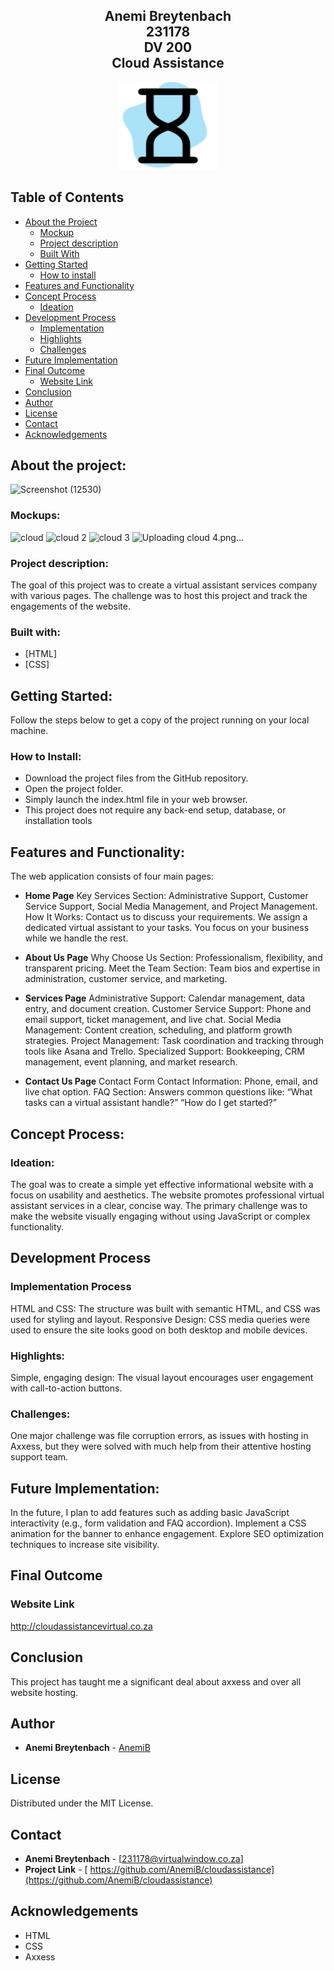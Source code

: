 ## <p align="center" style="text-decoration: none !important;padding:0;margin:0;">Anemi Breytenbach <br> 231178 <br> DV 200 <br> Cloud Assistance</p>

<p align="center">
<img src="/images/logo.svg" alt="Logo" width="160" height="140">
</p>

## Table of Contents

* [About the Project](#about-the-project)
  * [Mockup](#mockup)
  * [Project description](#project-description)
  * [Built With](#built-with)
* [Getting Started](#getting-started)
  * [How to install](#how-to-install)
* [Features and Functionality](#features-and-functionality)
* [Concept Process](#concept-process)
   * [Ideation](#ideation)
* [Development Process](#development-process)
    * [Implementation](#implementation)
    * [Highlights](#highlights)
    * [Challenges](#challenges)
* [Future Implementation](#future-implementation)
* [Final Outcome](#final-outcome)
    * [Website Link](#website-link)
* [Conclusion](#conclusion)
* [Author](#author)
* [License](#license)
* [Contact](#contact)
* [Acknowledgements](#acknowledgements)

## About the project:
![Screenshot (12530)](https://github.com/user-attachments/assets/370e6874-e57b-4d9c-a6ed-d03938aeb0c7)


### Mockups:
![cloud](https://github.com/user-attachments/assets/a2fe2f1d-8fa0-4c02-a718-c709e0e668e0)
![cloud 2](https://github.com/user-attachments/assets/ab319ae1-007a-4a65-80ce-c59e3ca14e13)
![cloud 3](https://github.com/user-attachments/assets/9e4efc81-940c-4baf-b70a-0ed3d3d4654d)
![Uploading cloud 4.png…]()





### Project description:
The goal of this project was to create a virtual assistant services company with various pages. The challenge was to host this project and track the engagements of the website.

### Built with:
- [HTML]
- [CSS]

## Getting Started:
Follow the steps below to get a copy of the project running on your local machine.

### How to Install:
* Download the project files from the GitHub repository.
* Open the project folder.
* Simply launch the index.html file in your web browser.
* This project does not require any back-end setup, database, or installation tools

## Features and Functionality:
The web application consists of four main pages:

- **Home Page**
Key Services Section: Administrative Support, Customer Service Support, Social Media Management, and Project Management.
How It Works:
Contact us to discuss your requirements.
We assign a dedicated virtual assistant to your tasks.
You focus on your business while we handle the rest.

- **About Us Page**
Why Choose Us Section: Professionalism, flexibility, and transparent pricing.
Meet the Team Section: Team bios and expertise in administration, customer service, and marketing.

- **Services Page**
Administrative Support: Calendar management, data entry, and document creation.
Customer Service Support: Phone and email support, ticket management, and live chat.
Social Media Management: Content creation, scheduling, and platform growth strategies.
Project Management: Task coordination and tracking through tools like Asana and Trello.
Specialized Support: Bookkeeping, CRM management, event planning, and market research.

- **Contact Us Page**
Contact Form
Contact Information: Phone, email, and live chat option.
FAQ Section: Answers common questions like:
“What tasks can a virtual assistant handle?”
“How do I get started?”

## Concept Process:

### Ideation:
The goal was to create a simple yet effective informational website with a focus on usability and aesthetics. The website promotes professional virtual assistant services in a clear, concise way. The primary challenge was to make the website visually engaging without using JavaScript or complex functionality.

## Development Process

### Implementation Process

HTML and CSS: The structure was built with semantic HTML, and CSS was used for styling and layout.
Responsive Design: CSS media queries were used to ensure the site looks good on both desktop and mobile devices.

### Highlights:
Simple, engaging design: The visual layout encourages user engagement with call-to-action buttons.

### Challenges:
One major challenge was file corruption errors, as issues with hosting in Axxess, but they were solved with much help from their attentive hosting support team.

## Future Implementation:
In the future, I plan to add features such as adding basic JavaScript interactivity (e.g., form validation and FAQ accordion). Implement a CSS animation for the banner to enhance engagement. Explore SEO optimization techniques to increase site visibility.

## Final Outcome

### Website Link
http://cloudassistancevirtual.co.za


## Conclusion
This project has taught me a significant deal about axxess and over all website hosting.

## Author

- **Anemi Breytenbach** - [AnemiB](https://github.com/AnemiB)

## License

Distributed under the MIT License.

## Contact

- **Anemi Breytenbach** - [231178@virtualwindow.co.za] 
- **Project Link** - [ https://github.com/AnemiB/cloudassistance](https://github.com/AnemiB/cloudassistance)

## Acknowledgements

* HTML
* CSS
* Axxess
